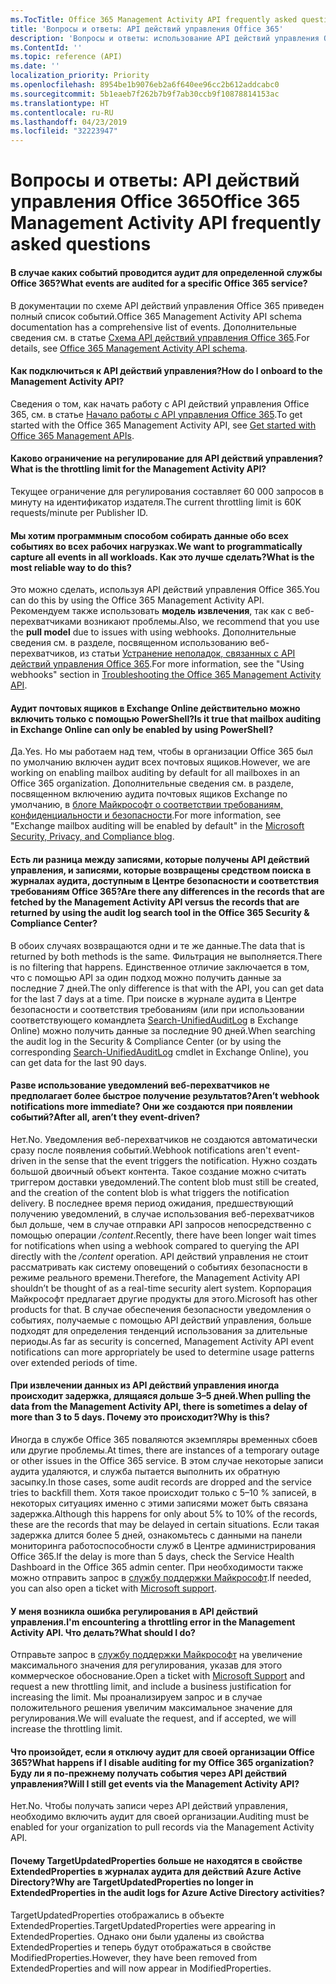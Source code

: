 ```yaml
---
ms.TocTitle: Office 365 Management Activity API frequently asked questions
title: 'Вопросы и ответы: API действий управления Office 365'
description: 'Вопросы и ответы: использование API действий управления Office 365'
ms.ContentId: ''
ms.topic: reference (API)
ms.date: ''
localization_priority: Priority
ms.openlocfilehash: 8954be1b9076eb2a6f640ee96cc2b612addcabc0
ms.sourcegitcommit: 5b1eaeb7f262b7b9f7ab30ccb9f10878814153ac
ms.translationtype: HT
ms.contentlocale: ru-RU
ms.lasthandoff: 04/23/2019
ms.locfileid: "32223947"
---
```

# <a name="office-365-management-activity-api-frequently-asked-questions"></a><span data-ttu-id="3e4d9-103">Вопросы и ответы: API действий управления Office 365</span><span class="sxs-lookup"><span data-stu-id="3e4d9-103">Office 365 Management Activity API frequently asked questions</span></span>

#### <a name="what-events-are-audited-for-a-specific-office-365-service"></a><span data-ttu-id="3e4d9-104">В случае каких событий проводится аудит для определенной службы Office 365?</span><span class="sxs-lookup"><span data-stu-id="3e4d9-104">What events are audited for a specific Office 365 service?</span></span>

<span data-ttu-id="3e4d9-105">В документации по схеме API действий управления Office 365 приведен полный список событий.</span><span class="sxs-lookup"><span data-stu-id="3e4d9-105">Office 365 Management Activity API schema documentation has a comprehensive list of events.</span></span> <span data-ttu-id="3e4d9-106">Дополнительные сведения см. в статье [Схема API действий управления Office 365](office-365-management-activity-api-schema.md).</span><span class="sxs-lookup"><span data-stu-id="3e4d9-106">For details, see [Office 365 Management Activity API schema](office-365-management-activity-api-schema.md).</span></span>

#### <a name="how-do-i-onboard-to-the-management-activity-api"></a><span data-ttu-id="3e4d9-107">Как подключиться к API действий управления?</span><span class="sxs-lookup"><span data-stu-id="3e4d9-107">How do I onboard to the Management Activity API?</span></span>

<span data-ttu-id="3e4d9-108">Сведения о том, как начать работу с API действий управления Office 365, см. в статье [Начало работы с API управления Office 365](get-started-with-office-365-management-apis.md).</span><span class="sxs-lookup"><span data-stu-id="3e4d9-108">To get started with the Office 365 Management Activity API, see [Get started with Office 365 Management APIs](get-started-with-office-365-management-apis.md).</span></span>
 
#### <a name="what-is-the-throttling-limit-for-the--management-activity-api"></a><span data-ttu-id="3e4d9-109">Каково ограничение на регулирование для API действий управления?</span><span class="sxs-lookup"><span data-stu-id="3e4d9-109">What is the throttling limit for the  Management Activity API?</span></span>

<span data-ttu-id="3e4d9-110">Текущее ограничение для регулирования составляет 60 000 запросов в минуту на идентификатор издателя.</span><span class="sxs-lookup"><span data-stu-id="3e4d9-110">The current throttling limit is 60K requests/minute per Publisher ID.</span></span> 

#### <a name="we-want-to-programmatically-capture-all-events-in-all-workloads-what-is-the-most-reliable-way-to-do-this"></a><span data-ttu-id="3e4d9-111">Мы хотим программным способом собирать данные обо всех событиях во всех рабочих нагрузках.</span><span class="sxs-lookup"><span data-stu-id="3e4d9-111">We want to programmatically capture all events in all workloads.</span></span> <span data-ttu-id="3e4d9-112">Как это лучше сделать?</span><span class="sxs-lookup"><span data-stu-id="3e4d9-112">What is the most reliable way to do this?</span></span>

<span data-ttu-id="3e4d9-113">Это можно сделать, используя API действий управления Office 365.</span><span class="sxs-lookup"><span data-stu-id="3e4d9-113">You can do this by using the Office 365 Management Activity API.</span></span> <span data-ttu-id="3e4d9-114">Рекомендуем также использовать **модель извлечения**, так как с веб-перехватчиками возникают проблемы.</span><span class="sxs-lookup"><span data-stu-id="3e4d9-114">Also, we recommend that you use the **pull model** due to issues with using webhooks.</span></span> <span data-ttu-id="3e4d9-115">Дополнительные сведения см. в разделе, посвященном использованию веб-перехватчиков, из статьи [Устранение неполадок, связанных с API действий управления Office 365](troubleshooting-the-office-365-management-activity-api.md#using-webhooks).</span><span class="sxs-lookup"><span data-stu-id="3e4d9-115">For more information, see the "Using webhooks" section in [Troubleshooting the Office 365 Management Activity API](troubleshooting-the-office-365-management-activity-api.md#using-webhooks).</span></span>

#### <a name="is-it-true-that-mailbox-auditing-in-exchange-online-can-only-be-enabled-by-using-powershell"></a><span data-ttu-id="3e4d9-116">Аудит почтовых ящиков в Exchange Online действительно можно включить только с помощью PowerShell?</span><span class="sxs-lookup"><span data-stu-id="3e4d9-116">Is it true that mailbox auditing in Exchange Online can only be enabled by using PowerShell?</span></span>

<span data-ttu-id="3e4d9-117">Да.</span><span class="sxs-lookup"><span data-stu-id="3e4d9-117">Yes.</span></span> <span data-ttu-id="3e4d9-118">Но мы работаем над тем, чтобы в организации Office 365 был по умолчанию включен аудит всех почтовых ящиков.</span><span class="sxs-lookup"><span data-stu-id="3e4d9-118">However, we are working on enabling mailbox auditing by default for all mailboxes in an Office 365 organization.</span></span> <span data-ttu-id="3e4d9-119">Дополнительные сведения см. в разделе, посвященном включению аудита почтовых ящиков Exchange по умолчанию, в [блоге Майкрософт о соответствии требованиям, конфиденциальности и безопасности](https://techcommunity.microsoft.com/t5/Security-Privacy-and-Compliance/Exchange-Mailbox-Auditing-will-be-enabled-by-default/ba-p/215171).</span><span class="sxs-lookup"><span data-stu-id="3e4d9-119">For more information, see "Exchange mailbox auditing will be enabled by default" in the [Microsoft Security, Privacy, and Compliance blog](https://techcommunity.microsoft.com/t5/Security-Privacy-and-Compliance/Exchange-Mailbox-Auditing-will-be-enabled-by-default/ba-p/215171).</span></span>

#### <a name="are-there-any-differences-in-the-records-that-are-fetched-by-the-management-activity-api-versus-the-records-that-are-returned-by-using-the-audit-log-search-tool-in-the-office-365-security--compliance-center"></a><span data-ttu-id="3e4d9-120">Есть ли разница между записями, которые получены API действий управления, и записями, которые возвращены средством поиска в журналах аудита, доступным в Центре безопасности и соответствия требованиям Office 365?</span><span class="sxs-lookup"><span data-stu-id="3e4d9-120">Are there any differences in the records that are fetched by the Management Activity API versus the records that are returned by using the audit log search tool in the Office 365 Security & Compliance Center?</span></span>

<span data-ttu-id="3e4d9-121">В обоих случаях возвращаются одни и те же данные.</span><span class="sxs-lookup"><span data-stu-id="3e4d9-121">The data that is returned by both methods is the same.</span></span> <span data-ttu-id="3e4d9-122">Фильтрация не выполняется.</span><span class="sxs-lookup"><span data-stu-id="3e4d9-122">There is no filtering that happens.</span></span> <span data-ttu-id="3e4d9-123">Единственное отличие заключается в том, что с помощью API за один подход можно получить данные за последние 7 дней.</span><span class="sxs-lookup"><span data-stu-id="3e4d9-123">The only difference is that with the API, you can get data for the last 7 days at a time.</span></span> <span data-ttu-id="3e4d9-124">При поиске в журнале аудита в Центре безопасности и соответствия требованиям (или при использовании соответствующего командлета [Search-UnifiedAuditLog](https://docs.microsoft.com/powershell/module/exchange/policy-and-compliance-audit/search-unifiedauditlog) в Exchange Online) можно получить данные за последние 90 дней.</span><span class="sxs-lookup"><span data-stu-id="3e4d9-124">When searching the audit log in the Security & Compliance Center (or by using the corresponding [Search-UnifiedAuditLog](https://docs.microsoft.com/powershell/module/exchange/policy-and-compliance-audit/search-unifiedauditlog) cmdlet in Exchange Online), you can get data for the last 90 days.</span></span> 
 
#### <a name="arent-webhook-notifications-more-immediate-after-all-arent-they-event-driven"></a><span data-ttu-id="3e4d9-125">Разве использование уведомлений веб-перехватчиков не предполагает более быстрое получение результатов?</span><span class="sxs-lookup"><span data-stu-id="3e4d9-125">Aren’t webhook notifications more immediate?</span></span> <span data-ttu-id="3e4d9-126">Они же создаются при появлении событий?</span><span class="sxs-lookup"><span data-stu-id="3e4d9-126">After all, aren’t they event-driven?</span></span>

<span data-ttu-id="3e4d9-127">Нет.</span><span class="sxs-lookup"><span data-stu-id="3e4d9-127">No.</span></span> <span data-ttu-id="3e4d9-128">Уведомления веб-перехватчиков не создаются автоматически сразу после появления событий.</span><span class="sxs-lookup"><span data-stu-id="3e4d9-128">Webhook notifications aren't event-driven in the sense that the event triggers the notification.</span></span> <span data-ttu-id="3e4d9-129">Нужно создать большой двоичный объект контента. Такое создание можно считать триггером доставки уведомлений.</span><span class="sxs-lookup"><span data-stu-id="3e4d9-129">The content blob must still be created, and the creation of the content blob is what triggers the notification delivery.</span></span> <span data-ttu-id="3e4d9-130">В последнее время период ожидания, предшествующий получению уведомлений, в случае использования веб-перехватчиков был дольше, чем в случае отправки API запросов непосредственно с помощью операции */content*.</span><span class="sxs-lookup"><span data-stu-id="3e4d9-130">Recently, there have been longer wait times for notifications when using a webhook compared to querying the API directly with the */content* operation.</span></span> <span data-ttu-id="3e4d9-131">API действий управления не стоит рассматривать как систему оповещений о событиях безопасности в режиме реального времени.</span><span class="sxs-lookup"><span data-stu-id="3e4d9-131">Therefore, the Management Activity API shouldn’t be thought of as a real-time security alert system.</span></span> <span data-ttu-id="3e4d9-132">Корпорация Майкрософт предлагает другие продукты для этого.</span><span class="sxs-lookup"><span data-stu-id="3e4d9-132">Microsoft has other products for that.</span></span> <span data-ttu-id="3e4d9-133">В случае обеспечения безопасности уведомления о событиях, получаемые с помощью API действий управления, больше подходят для определения тенденций использования за длительные периоды.</span><span class="sxs-lookup"><span data-stu-id="3e4d9-133">As far as security is concerned, Management Activity API event notifications can more appropriately be used to determine usage patterns over extended periods of time.</span></span>

#### <a name="when-pulling-the-data-from-the-management-activity-api-there-is-sometimes-a-delay-of-more-than-3-to-5-days-why-is-this"></a><span data-ttu-id="3e4d9-134">При извлечении данных из API действий управления иногда происходит задержка, длящаяся дольше 3–5 дней.</span><span class="sxs-lookup"><span data-stu-id="3e4d9-134">When pulling the data from the Management Activity API, there is sometimes a delay of more than 3 to 5 days.</span></span> <span data-ttu-id="3e4d9-135">Почему это происходит?</span><span class="sxs-lookup"><span data-stu-id="3e4d9-135">Why is this?</span></span>

<span data-ttu-id="3e4d9-136">Иногда в службе Office 365 поваляются экземпляры временных сбоев или другие проблемы.</span><span class="sxs-lookup"><span data-stu-id="3e4d9-136">At times, there are instances of a temporary outage or other issues in the Office 365 service.</span></span> <span data-ttu-id="3e4d9-137">В этом случае некоторые записи аудита удаляются, и служба пытается выполнить их обратную засыпку.</span><span class="sxs-lookup"><span data-stu-id="3e4d9-137">In those cases, some audit records are dropped and the service tries to backfill them.</span></span> <span data-ttu-id="3e4d9-138">Хотя такое происходит только с 5–10 % записей, в некоторых ситуациях именно с этими записями может быть связана задержка.</span><span class="sxs-lookup"><span data-stu-id="3e4d9-138">Although this happens for only about 5% to 10% of the records, these are the records that may be delayed in certain situations.</span></span> <span data-ttu-id="3e4d9-139">Если такая задержка длится более 5 дней, ознакомьтесь с данными на панели мониторинга работоспособности служб в Центре администрирования Office 365.</span><span class="sxs-lookup"><span data-stu-id="3e4d9-139">If the delay is more than 5 days, check the Service Health Dashboard in the Office 365 admin center.</span></span> <span data-ttu-id="3e4d9-140">При необходимости также можно отправить запрос в [службу поддержки Майкрософт](https://support.office.com/article/contact-support-for-business-products-admin-help-32a17ca7-6fa0-4870-8a8d-e25ba4ccfd4b#ID0EAADAAA=online).</span><span class="sxs-lookup"><span data-stu-id="3e4d9-140">If needed, you can also open a ticket with [Microsoft support](https://support.office.com/article/contact-support-for-business-products-admin-help-32a17ca7-6fa0-4870-8a8d-e25ba4ccfd4b#ID0EAADAAA=online).</span></span>

#### <a name="im-encountering-a-throttling-error-in-the-management-activity-api-what-should-i-do"></a><span data-ttu-id="3e4d9-141">У меня возникла ошибка регулирования в API действий управления.</span><span class="sxs-lookup"><span data-stu-id="3e4d9-141">I'm encountering a throttling error in the Management Activity API.</span></span> <span data-ttu-id="3e4d9-142">Что делать?</span><span class="sxs-lookup"><span data-stu-id="3e4d9-142">What should I do?</span></span>

<span data-ttu-id="3e4d9-143">Отправьте запрос в [службу поддержки Майкрософт](https://support.office.com/article/contact-support-for-business-products-admin-help-32a17ca7-6fa0-4870-8a8d-e25ba4ccfd4b#ID0EAADAAA=online) на увеличение максимального значения для регулирования, указав для этого коммерческое обоснование.</span><span class="sxs-lookup"><span data-stu-id="3e4d9-143">Open a ticket with [Microsoft Support](https://support.office.com/article/contact-support-for-business-products-admin-help-32a17ca7-6fa0-4870-8a8d-e25ba4ccfd4b#ID0EAADAAA=online) and request a new throttling limit, and include a business justification for increasing the limit.</span></span> <span data-ttu-id="3e4d9-144">Мы проанализируем запрос и в случае положительного решения увеличим максимальное значение для регулирования.</span><span class="sxs-lookup"><span data-stu-id="3e4d9-144">We will evaluate the request, and if accepted, we will increase the throttling limit.</span></span>

#### <a name="what-happens-if-i-disable-auditing-for-my-office-365-organization-will-i-still-get-events-via-the-management-activity-api"></a><span data-ttu-id="3e4d9-145">Что произойдет, если я отключу аудит для своей организации Office 365?</span><span class="sxs-lookup"><span data-stu-id="3e4d9-145">What happens if I disable auditing for my Office 365 organization?</span></span> <span data-ttu-id="3e4d9-146">Буду ли я по-прежнему получать события через API действий управления?</span><span class="sxs-lookup"><span data-stu-id="3e4d9-146">Will I still get events via the Management Activity API?</span></span>

<span data-ttu-id="3e4d9-147">Нет.</span><span class="sxs-lookup"><span data-stu-id="3e4d9-147">No.</span></span> <span data-ttu-id="3e4d9-148">Чтобы получать записи через API действий управления, необходимо включить аудит для своей организации.</span><span class="sxs-lookup"><span data-stu-id="3e4d9-148">Auditing must be enabled for your organization to pull records via the Management Activity API.</span></span>

#### <a name="why-are-targetupdatedproperties-no-longer-in-extendedproperties-in-the-audit-logs-for-azure-active-directory-activities"></a><span data-ttu-id="3e4d9-149">Почему TargetUpdatedProperties больше не находятся в свойстве ExtendedProperties в журналах аудита для действий Azure Active Directory?</span><span class="sxs-lookup"><span data-stu-id="3e4d9-149">Why are TargetUpdatedProperties no longer in ExtendedProperties in the audit logs for Azure Active Directory activities?</span></span>

<span data-ttu-id="3e4d9-150">TargetUpdatedProperties отображались в объекте ExtendedProperties.</span><span class="sxs-lookup"><span data-stu-id="3e4d9-150">TargetUpdatedProperties were appearing in ExtendedProperties.</span></span> <span data-ttu-id="3e4d9-151">Однако они были удалены из свойства ExtendedProperties и теперь будут отображаться в свойстве ModifiedProperties.</span><span class="sxs-lookup"><span data-stu-id="3e4d9-151">However, they have been removed from ExtendedProperties and will now appear in ModifiedProperties.</span></span>
